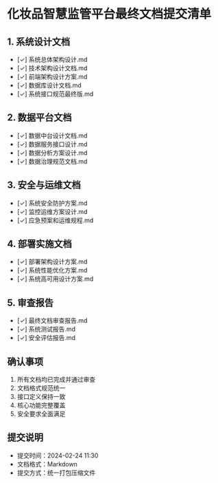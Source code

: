 # 化妆品智慧监管平台最终文档提交清单

## 1. 系统设计文档
- [✓] 系统总体架构设计.md
- [✓] 技术架构设计文档.md
- [✓] 前端架构设计方案.md
- [✓] 数据库设计文档.md
- [✓] 系统接口规范最终版.md

## 2. 数据平台文档
- [✓] 数据中台设计文档.md
- [✓] 数据服务接口设计.md
- [✓] 数据分析方案设计.md
- [✓] 数据治理规范文档.md

## 3. 安全与运维文档
- [✓] 系统安全防护方案.md
- [✓] 监控运维方案设计.md
- [✓] 应急预案和运维规程.md

## 4. 部署实施文档
- [✓] 部署架构设计方案.md
- [✓] 系统性能优化方案.md
- [✓] 系统高可用设计方案.md

## 5. 审查报告
- [✓] 最终文档审查报告.md
- [✓] 系统测试报告.md
- [✓] 安全评估报告.md

## 确认事项
1. 所有文档均已完成并通过审查
2. 文档格式规范统一
3. 接口定义保持一致
4. 核心功能完整覆盖
5. 安全要求全面满足

## 提交说明
- 提交时间：2024-02-24 11:30
- 文档格式：Markdown
- 提交方式：统一打包压缩文件